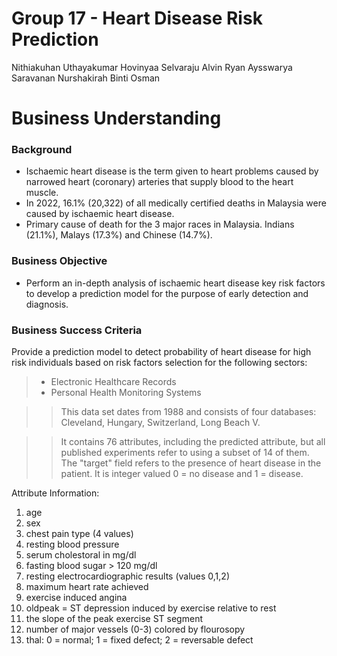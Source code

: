 # Group 17 - Heart Disease Risk Prediction 
Nithiakuhan Uthayakumar 
Hovinyaa Selvaraju 
Alvin Ryan 
Aysswarya Saravanan 
Nurshakirah Binti Osman 

# **Business Understanding**

### **Background**
* Ischaemic heart disease is the term given to heart problems caused by narrowed heart (coronary) arteries that supply blood to the heart muscle.
* In 2022, 16.1% (20,322) of all medically certified deaths in Malaysia were caused by ischaemic heart disease.
* Primary cause of death for the 3 major races in Malaysia. Indians (21.1%), Malays (17.3%) and Chinese (14.7%).

### **Business Objective**
* Perform an in-depth analysis of ischaemic heart disease key risk factors to develop a prediction model for the purpose of early detection and diagnosis.

### **Business Success Criteria**
Provide a prediction model to detect probability of heart disease for high risk individuals based on risk factors selection for the following sectors:
>   * Electronic Healthcare Records
>   * Personal Health Monitoring Systems


>>This data set dates from 1988 and consists of four databases: 
>Cleveland, 
>Hungary, 
>Switzerland, 
>Long Beach V. 

>>It contains 76 attributes, including the predicted attribute, 
but all published experiments refer to using a subset of 14 of them. 
The "target" field refers to the presence of heart disease in the patient. 
It is integer valued 0 = no disease and 1 = disease.

Attribute Information:

01. age
02. sex
03. chest pain type (4 values)
04. resting blood pressure
05. serum cholestoral in mg/dl
06. fasting blood sugar > 120 mg/dl
07. resting electrocardiographic results (values 0,1,2)
08. maximum heart rate achieved
09. exercise induced angina
10. oldpeak = ST depression induced by exercise relative to rest
11. the slope of the peak exercise ST segment
12. number of major vessels (0-3) colored by flourosopy
13. thal: 0 = normal; 1 = fixed defect; 2 = reversable defect

